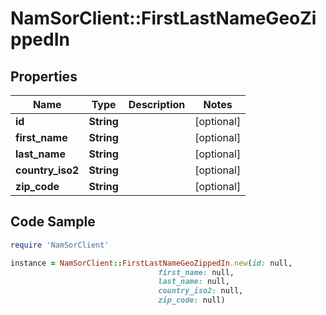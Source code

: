 # NamSorClient::FirstLastNameGeoZippedIn

## Properties
Name | Type | Description | Notes
------------ | ------------- | ------------- | -------------
**id** | **String** |  | [optional] 
**first_name** | **String** |  | [optional] 
**last_name** | **String** |  | [optional] 
**country_iso2** | **String** |  | [optional] 
**zip_code** | **String** |  | [optional] 

## Code Sample

```ruby
require 'NamSorClient'

instance = NamSorClient::FirstLastNameGeoZippedIn.new(id: null,
                                 first_name: null,
                                 last_name: null,
                                 country_iso2: null,
                                 zip_code: null)
```


